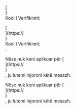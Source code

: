[<br host>]<br action>Kodi i Verifikimit:<br code>

[<br host>](https://<br host>)<br action>Kodi i Verifikimit:<br code>.

Nëse nuk keni aplikuar për [<br host>](https://<br host>)<br action>, ju lutemi injoroni këtë mesazh.

Nëse nuk keni aplikuar për [<br host>](https://<br host>)<br action>, ju lutemi injoroni këtë mesazh.
